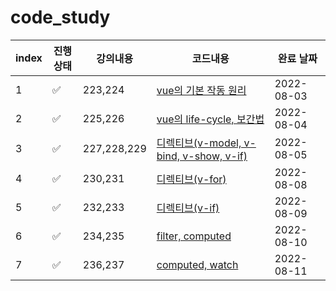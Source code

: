 # code_study

| index | 진행상태           | 강의내용    | 코드내용                                                  | 완료 날짜  |
| ----- | ------------------ | ----------- | --------------------------------------------------------- | ---------- |
| 1     | :white_check_mark: | 223,224     | [vue의 기본 작동 원리](8월/3%EC%9D%BC)                    | 2022-08-03 |
| 2     | :white_check_mark: | 225,226     | [vue의 life-cycle, 보간법](8월/4%EC%9D%BC)                | 2022-08-04 |
| 3     | :white_check_mark: | 227,228,229 | [디렉티브(v-model, v-bind, v-show, v-if)](8월/5%EC%9D%BC) | 2022-08-05 |
| 4     | :white_check_mark: | 230,231     | [디렉티브(v-for)](8월/8%EC%9D%BC/)                        | 2022-08-08 |
| 5     | :white_check_mark: | 232,233     | [디렉티브(v-if)](8월/9%EC%9D%BC/)                         | 2022-08-09 |
| 6     | :white_check_mark: | 234,235     | [filter, computed](8월/10%EC%9D%BC/)                      | 2022-08-10 |
| 7     | :white_check_mark: | 236,237     | [computed, watch](8월//11%EC%9D%BC/)                      | 2022-08-11 |

